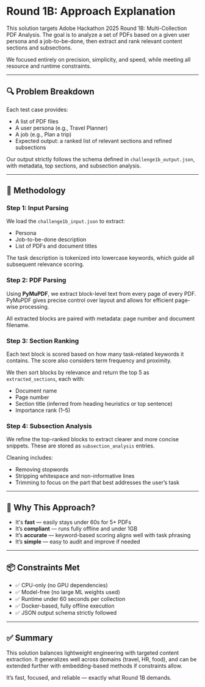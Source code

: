 # Round 1B: Approach Explanation

This solution targets Adobe Hackathon 2025 Round 1B: Multi-Collection PDF Analysis. The goal is to analyze a set of PDFs based on a given user persona and a job-to-be-done, then extract and rank relevant content sections and subsections.

We focused entirely on precision, simplicity, and speed, while meeting all resource and runtime constraints.

---

## 🔍 Problem Breakdown

Each test case provides:
- A list of PDF files
- A user persona (e.g., Travel Planner)
- A job (e.g., Plan a trip)
- Expected output: a ranked list of relevant sections and refined subsections

Our output strictly follows the schema defined in `challenge1b_output.json`, with metadata, top sections, and subsection analysis.

---

## 📌 Methodology

### Step 1: Input Parsing
We load the `challenge1b_input.json` to extract:
- Persona
- Job-to-be-done description
- List of PDFs and document titles

The task description is tokenized into lowercase keywords, which guide all subsequent relevance scoring.

### Step 2: PDF Parsing
Using **PyMuPDF**, we extract block-level text from every page of every PDF. PyMuPDF gives precise control over layout and allows for efficient page-wise processing.

All extracted blocks are paired with metadata: page number and document filename.

### Step 3: Section Ranking
Each text block is scored based on how many task-related keywords it contains. The score also considers term frequency and proximity.

We then sort blocks by relevance and return the top 5 as `extracted_sections`, each with:
- Document name
- Page number
- Section title (inferred from heading heuristics or top sentence)
- Importance rank (1–5)

### Step 4: Subsection Analysis
We refine the top-ranked blocks to extract clearer and more concise snippets. These are stored as `subsection_analysis` entries.

Cleaning includes:
- Removing stopwords
- Stripping whitespace and non-informative lines
- Trimming to focus on the part that best addresses the user’s task

---

## 🧠 Why This Approach?

- It's **fast** — easily stays under 60s for 5+ PDFs
- It’s **compliant** — runs fully offline and under 1GB
- It’s **accurate** — keyword-based scoring aligns well with task phrasing
- It’s **simple** — easy to audit and improve if needed

---

## 📦 Constraints Met

- ✅ CPU-only (no GPU dependencies)
- ✅ Model-free (no large ML weights used)
- ✅ Runtime under 60 seconds per collection
- ✅ Docker-based, fully offline execution
- ✅ JSON output schema strictly followed

---

## ✅ Summary

This solution balances lightweight engineering with targeted content extraction. It generalizes well across domains (travel, HR, food), and can be extended further with embedding-based methods if constraints allow.

It’s fast, focused, and reliable — exactly what Round 1B demands.
